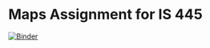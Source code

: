 # Maps Assignment for IS 445

[![Binder](https://mybinder.org/badge_logo.svg)](https://mybinder.org/v2/gh/kayavila/IS445/cc4d3e5?labpath=Kay%20Avila%20-%20Week%208%20-%20Maps.ipynb)
